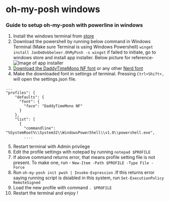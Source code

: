 # oh-my-posh windows
### Guide to setup oh-my-posh with powerline in windows

01. Install the windows terminal from [store](https://aka.ms/terminal)
02. Download the powershell by running below command in Windows Terminal (Make sure Terminal is using Windows Powershell)
` winget install JanDeDobbeleer.OhMyPosh -s winget `
if failed to initiate, go to windows store and install app installer. Below picture for reference-
![Image of app installer](https://i.ibb.co/xz6hqgh/app-installer.png)
03. [Download the DaddyTimeMono NF font](https://drive.google.com/file/d/1DqRKAuQAvFVr39A8w1CeJYuiXf3kiuDd/) or any other [Nerd font](https://www.nerdfonts.com/)
04. Make the downloaded font in settings of terminal. Pressing `Ctrl+Shift+,` will open the settings.json file.

```
...
"profiles": {
    "defaults": {
      "font": {
        "face": "DaddyTimeMono NF"
      }
    },
    "list": [
      {
        "commandline": "%SystemRoot%\\System32\\WindowsPowerShell\\v1.0\\powershell.exe",
        ....
```
05. Restart terminal with Admin privilege
06. Edit the profile settings with notepad by running `notepad $PROFILE`
07. If above command returns error, that means profile setting file is not present. To make one, run - `New-Item -Path $PROFILE -Type File -Force`
08. Run `oh-my-posh init pwsh | Invoke-Expression` .If this returns error saying running script is dsiabled in this system, run `Set-ExecutionPolicy RemoteSigned`
09. Load the new profile with command `. $PROFILE`
10. Restart the terminal and enjoy !
